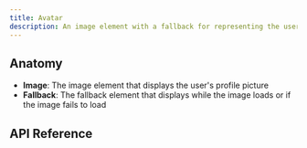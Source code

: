 ```yaml
---
title: Avatar
description: An image element with a fallback for representing the user.
---
```


<script>
    import { APITable, KbdTable } from '$docs/components'
    export let data
</script>

## Anatomy

- **Image**: The image element that displays the user's profile picture
- **Fallback**: The fallback element that displays while the image loads or if the image fails to
  load

## API Reference

<APITable data={data.builder} />
<APITable data={data.image} />
<APITable data={data.fallback} />
